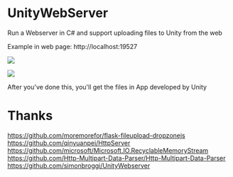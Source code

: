 # UnityWebServer
 Run a Webserver in C# and support uploading files to Unity from the web

Example in web page:  http://localhost:19527

![](https://workbooko1.oss-cn-hangzhou.aliyuncs.com/uPic/Snipaste_2022-10-30_20-29-16.png)

![](https://workbooko1.oss-cn-hangzhou.aliyuncs.com/uPic/Snipaste_2022-10-30_20-29-34.png)

After you've done this, you'll get the files in App developed by Unity
 

# Thanks
https://github.com/moremorefor/flask-fileupload-dropzonejs
https://github.com/qinyuanpei/HttpServer
https://github.com/microsoft/Microsoft.IO.RecyclableMemoryStream
https://github.com/Http-Multipart-Data-Parser/Http-Multipart-Data-Parser
https://github.com/simonbroggi/UnityWebserver

